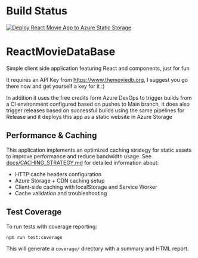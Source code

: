# Build Status
[![Deploy React Movie App to Azure Static Storage](https://github.com/kartonki/ReactMovieDataBase/actions/workflows/deploy.yml/badge.svg?branch=main)](https://github.com/kartonki/ReactMovieDataBase/actions/workflows/deploy.yml)

# ReactMovieDataBase
Simple client side application featuring React and components, just for fun 

It requires an API Key from https://www.themoviedb.org, I suggest you go there now and get yourself a key for it  :)

In addition it uses the free credits form Azure DevOps to trigger builds from a CI environment configured based on pushes to Main branch, it does also trigger releases based on successful builds using the same pipelines for Release and it deploys this app as a static website in Azure Storage

## Performance & Caching

This application implements an optimized caching strategy for static assets to improve performance and reduce bandwidth usage. See [docs/CACHING_STRATEGY.md](docs/CACHING_STRATEGY.md) for detailed information about:

- HTTP cache headers configuration
- Azure Storage + CDN caching setup
- Client-side caching with localStorage and Service Worker
- Cache validation and troubleshooting

## Test Coverage

To run tests with coverage reporting:

```bash
npm run test:coverage
```

This will generate a `coverage/` directory with a summary and HTML report.




